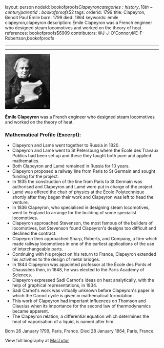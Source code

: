 layout: person
nodeid: bookofproofs$Clapeyron
categories: history,18th-century
parentid: bookofproofs$52
tags: 
orderid: 1799
title: Clapeyron, Benoit Paul Émile
born: 1799
died: 1864
keywords: émile clapeyron,clapeyron
description: Émile Clapeyron was a French engineer who designed steam locomotives and worked on the theory of heat.
references: bookofproofs$6909
contributors: @J-J-O'Connor,@E-F-Robertson,bookofproofs

---



---

![Clapeyron.jpg](https://github.com/bookofproofs/bookofproofs.github.io/blob/main/_sources/_assets/images/portraits/Clapeyron.jpg?raw=true)

**Émile Clapeyron** was a French engineer who designed steam locomotives and worked on the theory of heat.

### Mathematical Profile (Excerpt):
* Clapeyron and Lamé went together to Russia in 1820.
* Clapeyron and Lamé went to St Petersburg where the École des Travaux Publics had been set up and these they taught both pure and applied mathematics.
* Both Clapeyron and Lamé remained in Russia for 10 years.
* Clapeyron proposed a railway line from Paris to St Germain and sought funding for the project.
* In 1835 the construction of the line from Paris to St Germain was authorised and Clapeyron and Lamé were put in charge of the project.
* Lamé was offered the chair of physics at the École Polytechnique shortly after they began their work and Clapeyron was left to head the venture.
* In 1836 Clapeyron, who specialised in designing steam locomotives, went to England to arrange for the building of some specialist locomotives.
* Clapeyron approached Stevenson, the most famous of the builders of locomotives, but Stevenson found Clapeyron's designs too difficult and declined the contract.
* Clapeyron then approached Sharp, Roberts, and Company, a firm which made railway locomotives in one of the earliest applications of the use of interchangeable parts.
* Continuing with his project on his return to France, Clapeyron extended his activities to the design of metal bridges.
* In 1844 Clapeyron was appointed professor at the École des Ponts et Chaussées then, in 1848, he was elected to the Paris Academy of Sciences.
* Clapeyron expressed Sadi Carnot's ideas on heat analytically, with the help of graphical representations, in 1834.
* Sadi Carnot's work was virtually unknown before Clapeyron's paper in which the Carnot cycle is given in mathematical formulation.
* This work of Clapeyron had important influences on Thomson and Clausius when its importance for the second law of thermodynamics became apparent.
* The Clapeyron relation, a differential equation which determines the heat of vaporisation of a liquid, is named after him.

Born 26 January 1799, Paris, France. Died 28 January 1864, Paris, France.

View full biography at [MacTutor](https://mathshistory.st-andrews.ac.uk/Biographies/Clapeyron/)
